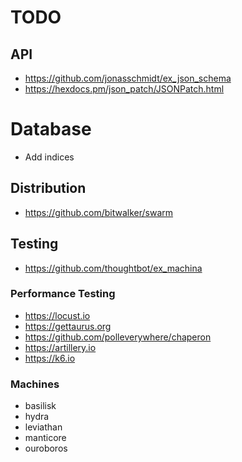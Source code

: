 # TODO

## API

* https://github.com/jonasschmidt/ex_json_schema
* https://hexdocs.pm/json_patch/JSONPatch.html

# Database

* Add indices

## Distribution

* https://github.com/bitwalker/swarm

## Testing

* https://github.com/thoughtbot/ex_machina

### Performance Testing

* https://locust.io
* https://gettaurus.org
* https://github.com/polleverywhere/chaperon
* https://artillery.io
* https://k6.io

### Machines

* basilisk
* hydra
* leviathan
* manticore
* ouroboros